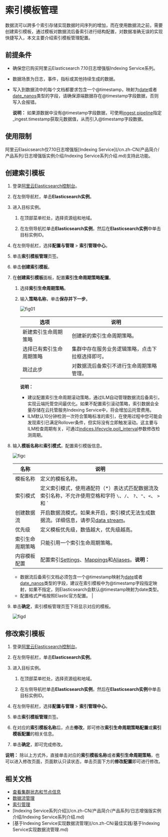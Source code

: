 # 索引模板管理

数据流可以跨多个索引存储实现数据时间序列的增加，而在使用数据流之前，需要创建索引模板，通过模板对数据流后备索引进行结构配置，对数据准确无误的实现快捷写入，本文主要介绍索引模板管理配置。

## 前提条件

-   确保您已购买阿里云Elasticsearch 7.10日志增强版Indexing Service系列。
-   数据场景为日志，事件，指标或其他持续生成的数据。
-   写入到数据流中的每个文档都要求包含一个@timestamp，映射为[date](https://www.elastic.co/guide/en/elasticsearch/reference/current/date.html)或者[date\_nanos](https://www.elastic.co/guide/en/elasticsearch/reference/current/date_nanos.html)类型的字段，请确保源端数据存在@timestamp字段数据，否则写入会报错。

    **说明：** 如果源数据中没有@timestamp字段数据，可使用[ingest pipeline](https://www.elastic.co/guide/en/elasticsearch/reference/7.12/ingest.html#access-ingest-metadata)指定\_ingest.timestamp获取元数据值，从而引入@timestamp字段数据。


## 使用限制

阿里云Elasicsearch仅7.10日志增强版[Indexing Service](/cn.zh-CN/产品简介/产品系列/日志增强版实例介绍/Indexing Service系列介绍.md)支持此功能。

## 创建索引模板

1.  登录[阿里云Elasticsearch控制台](https://elasticsearch.console.aliyun.com/#/home)。

2.  在左侧导航栏，单击**Elasticsearch实例**。

3.  进入目标实例。

    1.  在顶部菜单栏处，选择资源组和地域。

    2.  在左侧导航栏单击**Elasticsearch实例**，然后在**Elasticsearch实例**中单击目标实例ID。

4.  在左侧导航栏，选择**配置与管理** \> **索引管理中心**。

5.  单击**索引模板管理**页签。

6.  单击**创建索引模板**。

7.  在**创建索引模板**面板，配置**索引生命周期策略配置**。

    1.  选择**索引生命周期策略**。

    2.  输入**策略名称**，单击**保存并下一步**。

        ![fig01](https://static-aliyun-doc.oss-accelerate.aliyuncs.com/assets/img/zh-CN/4555388161/p265883.png)

        |选项|说明|
        |--|--|
        |新建索引生命周期策略|创建新的索引生命周期策略。|
        |选择已有索引生命周期策略|集群中存在服务业务逻辑策略，点击下拉框选择即可。|
        |跳过此步|对数据流后备索引不进行生命周期策略管理。|

        **说明：**

        -   建议配置索引生命周期滚动策略，通过ILM自动管理数据流后备索引，实现云端托管空间最优化。如果不配置索引滚动策略，索引数据会全量存储在云托管服务Indexing Service中，将会增加云托管费用。
        -   ILM默认10分钟检测一次符合策略标准的索引，在使用过程中您可能会发现索引已满足Rollover条件，但实际没有立即触发滚动。这主要与ILM检查周期有关，可通过[indices.lifecycle.poll\_interval](https://www.elastic.co/guide/en/elasticsearch/reference/7.12/ilm-settings.html?spm=a2c4g.11186623.2.15.12f16030YRSaGm)参数修改检测周期。
8.  输入**模板名称**和**索引模式**，配置索引模版信息。

    ![figc](https://static-aliyun-doc.oss-accelerate.aliyuncs.com/assets/img/zh-CN/4555388161/p265884.png)

    |名称|说明|
    |--|--|
    |模板名称|定义的模板名称。|
    |索引模式|定义索引模式，使用通配符（\*）表达式匹配数据流及索引名称，不允许使用空格和字符 `\`、`/`、 `?`、`"`、`<`、 `>`和 `|`。|
    |创建数据流|开启数据流模式。如果未开启，索引模式无法生成数据流。详细信息，请参见[data stream](https://www.elastic.co/guide/en/elasticsearch/reference/7.12/set-up-a-data-stream.html#create-data-stream)。|
    |优先级|定义模板优先级，数值越大，优先级越高。|
    |索引生命周期策略|只能引用一个索引生命周期策略。|
    |内容模板配置|配置索引[Settings](https://www.elastic.co/guide/en/elasticsearch/reference/7.12/index-modules.html#index-modules-settings)、[Mappings](https://www.elastic.co/guide/en/elasticsearch/reference/7.12/mapping.html)和[Aliases](https://www.elastic.co/guide/en/elasticsearch/reference/current/indices-put-template.html#_index_template_with_index_aliases)。**说明：**

    -   数据流后备索引文档必须包含一个@timestamp映射为[date](https://www.elastic.co/guide/en/elasticsearch/reference/current/date.html)或者[date\_nanos](https://www.elastic.co/guide/en/elasticsearch/reference/current/date_nanos.html)类型的字段，建议在索引模板中为@timestamp字段指定映射，如果不指定，则Elasticsearch会默认@timestamp映射为date类型。
    -   配置格式严格按照Elastic官方配置。 |

9.  单击**确定**，索引模板管理页签下将显示对应的模板。

    ![figd](https://static-aliyun-doc.oss-accelerate.aliyuncs.com/assets/img/zh-CN/4555388161/p265885.png)


## 修改索引模板

1.  登录[阿里云Elasticsearch控制台](https://elasticsearch.console.aliyun.com/#/home)。

2.  在左侧导航栏，单击**Elasticsearch实例**。

3.  进入目标实例。

    1.  在顶部菜单栏处，选择资源组和地域。

    2.  在左侧导航栏单击**Elasticsearch实例**，然后在**Elasticsearch实例**中单击目标实例ID。

4.  在左侧导航栏，选择**配置与管理** \> **索引管理中心**。

5.  单击**索引模板管理**页签。

6.  在对应的**索引模板名称**后，点击**修改**，即可修改**索引生命周期策略配置**或**索引模板配置**的相关信息。

7.  单击**确定**，即可完成修改。


**说明：** 除以上方式外，直接单击对应的**索引模板名称**或者**索引生命周期策略**，也可以进入修改页面，页面默认只读状态，单击页面下方的**修改配置**即可进行修改。

## 相关文档

-   [查看集群状态和节点信息](/cn.zh-CN/Elasticsearch/实例管理/查看集群状态和节点信息.md)
-   [数据流管理](/cn.zh-CN/Elasticsearch/索引管理中心/数据流管理.md)
-   [索引管理](/cn.zh-CN/Elasticsearch/索引管理中心/索引管理.md)
-   [Indexing Service系列介绍](/cn.zh-CN/产品简介/产品系列/日志增强版实例介绍/Indexing Service系列介绍.md)
-   [基于Indexing Service实现数据流管理](/cn.zh-CN/最佳实践/基于Indexing Service实现数据流管理.md)

